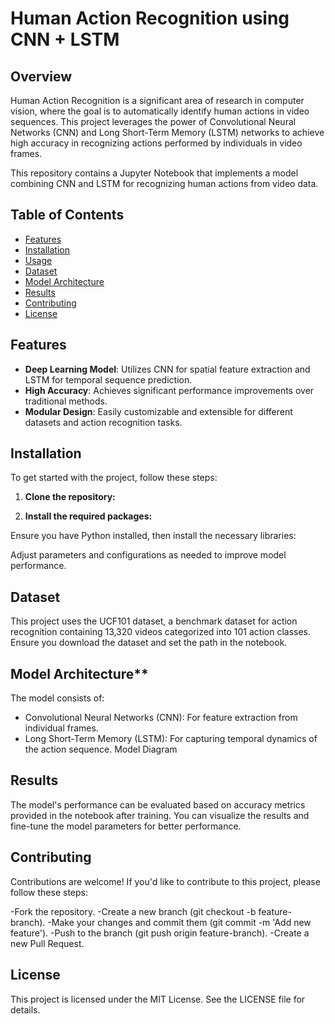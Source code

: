 # Human Action Recognition using CNN + LSTM

## Overview

Human Action Recognition is a significant area of research in computer vision, where the goal is to automatically identify human actions in video sequences. This project leverages the power of Convolutional Neural Networks (CNN) and Long Short-Term Memory (LSTM) networks to achieve high accuracy in recognizing actions performed by individuals in video frames.

This repository contains a Jupyter Notebook that implements a model combining CNN and LSTM for recognizing human actions from video data.

## Table of Contents

- [Features](#features)
- [Installation](#installation)
- [Usage](#usage)
- [Dataset](#dataset)
- [Model Architecture](#model-architecture)
- [Results](#results)
- [Contributing](#contributing)
- [License](#license)

## Features

- **Deep Learning Model**: Utilizes CNN for spatial feature extraction and LSTM for temporal sequence prediction.
- **High Accuracy**: Achieves significant performance improvements over traditional methods.
- **Modular Design**: Easily customizable and extensible for different datasets and action recognition tasks.

## Installation

To get started with the project, follow these steps:

1. **Clone the repository:**

2. **Install the required packages:**

Ensure you have Python installed, then install the necessary libraries:

Adjust parameters and configurations as needed to improve model performance.

## Dataset
This project uses the UCF101 dataset, a benchmark dataset for action recognition containing 13,320 videos categorized into 101 action classes. Ensure you download the dataset and set the path in the notebook.

## Model Architecture**
The model consists of:

- Convolutional Neural Networks (CNN): For feature extraction from individual frames.
- Long Short-Term Memory (LSTM): For capturing temporal dynamics of the action sequence.
Model Diagram

## Results
The model's performance can be evaluated based on accuracy metrics provided in the notebook after training. You can visualize the results and fine-tune the model parameters for better performance.

## Contributing
Contributions are welcome! If you'd like to contribute to this project, please follow these steps:

-Fork the repository.
-Create a new branch (git checkout -b feature-branch).
-Make your changes and commit them (git commit -m 'Add new feature').
-Push to the branch (git push origin feature-branch).
-Create a new Pull Request.

## License
This project is licensed under the MIT License. See the LICENSE file for details.




